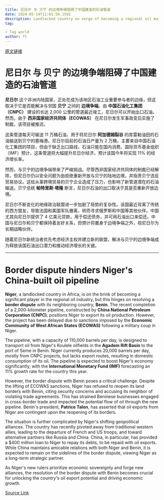 ```yaml
---
title: 尼日尔 与 贝宁 的边境争端阻碍了中国建造的石油管道
date: 2024-05-14T11:01:59.159Z
description: Landlocked country on verge of becoming a regional oil major if it can resolve its differences with neighbouring Benin
tag: 

- Tag world
author: ft
---
```


[原文链接](https://ft.com/content/13ecd2c4-61a6-49c9-9b37-6429e3c67538)

# **尼日尔** 与 **贝宁** 的边境争端阻碍了中国建造的石油管道

**尼日尔** 这个非洲内陆国家，正处在成为该地区石油工业重要参与者的边缘，但这取决于它是否能解决与邻国 **贝宁** 之间的 **边境争端**。由 **中国石油化工集团（CNPC）** 建设的长达 2,000 公里的管道最近竣工，尼日尔可以开始出口石油。然而，由于 **西非国家经济共同体（ECOWAS）** 在尼日尔发生军事政变后实施了制裁，该项目被推迟。

这条管道每天可输送 11 万桶石油，用于将尼日尔 **阿加德姆裂谷** 的库雷勒油田的石油输送到贝宁的塞梅港。尼日尔目前的石油日产量为 2 万桶，主要来自中国石油化工集团的项目，但由于缺乏出口路线，石油只能在国内消费。国际货币基金组织（IMF）预计，这条管道将大幅提升尼日尔经济，预计该国今年将实现 11% 的经济增长率。

然而，与贝宁的边境争端带来了严峻挑战。尽管西非国家经济共同体的制裁已经解除，但尼日尔仍以安全问题为由拒绝重新开放与贝宁的陆地边境，并指责贝宁违反贸易协议。这给从事跨境贸易的贝宁企业造成了压力，也影响了新管道潜在的石油输送。贝宁总统 **帕特里斯·塔隆** 断言，尼日尔石油的出口取决于其是否重新开放边境。

尼日尔不断变化的地缘政治联盟进一步加剧了局势的复杂性。该国最近背离了传统的西方盟友，导致法国和美国军队撤离，转而寻求俄罗斯和中国等其他伙伴。中国尤其向尼日尔提供了 4 亿美元贷款，用于偿还债务，并可用石油出口来偿还。中国与尼日尔和贝宁都保持着友好关系，但预计将置身于边境争端之外，视尼日尔为长期战略伙伴。

随着尼日尔新统治者优先考虑经济主权并建立新的联盟，解决与贝宁的边境争端成为释放该国石油出口潜力和推动经济增长的关键。

---

# Border dispute hinders Niger's China-built oil pipeline

**Niger**, a landlocked country in Africa, is on the brink of becoming a significant player in the regional oil industry, but this hinges on resolving a **border dispute** with its neighboring country, **Benin**. The recent completion of a 2,000-kilometer pipeline, constructed by **China National Petroleum Corporation (CNPC)**, positions Niger to export its oil production. However, the project has been delayed due to sanctions imposed by the **Economic Community of West African States (ECOWAS)** following a military coup in Niger. 

The pipeline, with a capacity of 110,000 barrels per day, is designed to transport oil from Niger's Koulele oilfields in the **Agadem Rift Basin** to the port of Seme in Benin. Niger currently produces 20,000 barrels per day, mostly from CNPC projects, but lacks export routes, resulting in domestic consumption of its oil. The pipeline is expected to boost Niger's economy significantly, with the **International Monetary Fund (IMF)** forecasting an 11% growth rate for the country this year. 

However, the border dispute with Benin poses a critical challenge. Despite the lifting of ECOWAS sanctions, Niger has refused to reopen its land borders with Benin, citing security concerns and accusing its neighbor of violating trade agreements. This has strained Beninese businesses engaged in cross-border trade and impacted the potential flow of oil through the new pipeline. Benin's president, **Patrice Talon**, has asserted that oil exports from Niger are contingent upon the reopening of its borders. 

The situation is further complicated by Niger's shifting geopolitical alliances. The country has recently pivoted away from traditional western allies, leading to the departure of French and US troops, and toward alternative partners like Russia and China. China, in particular, has provided a $400 million loan to Niger to repay its debts, to be repaid with oil exports. While China maintains amicable relations with both Niger and Benin, it is expected to remain on the sidelines of the border dispute, viewing Niger as a long-term strategic partner. 

As Niger's new rulers prioritize economic sovereignty and forge new alliances, the resolution of the border dispute with Benin becomes crucial for unlocking the country's oil export potential and driving economic growth.

[Source Link](https://ft.com/content/13ecd2c4-61a6-49c9-9b37-6429e3c67538)

